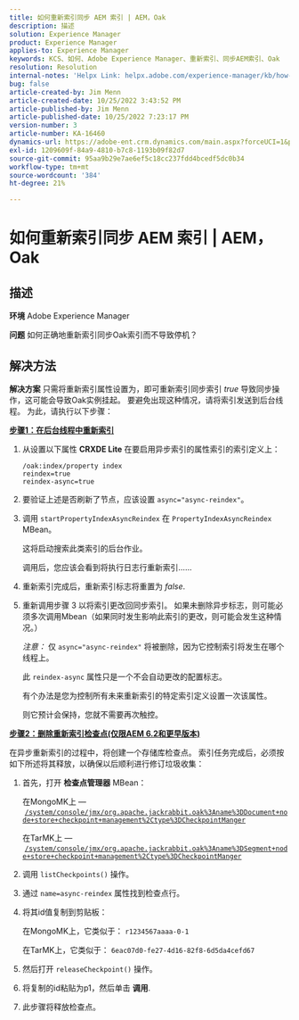 ```yaml
---
title: 如何重新索引同步 AEM 索引 | AEM，Oak
description: 描述
solution: Experience Manager
product: Experience Manager
applies-to: Experience Manager
keywords: KCS、如何、Adobe Experience Manager、重新索引、同步AEM索引、Oak
resolution: Resolution
internal-notes: 'Helpx Link: helpx.adobe.com/experience-manager/kb/how-to-reindex-a-synchronous-AEM-index-AEM-Oak.html'
bug: false
article-created-by: Jim Menn
article-created-date: 10/25/2022 3:43:52 PM
article-published-by: Jim Menn
article-published-date: 10/25/2022 7:23:17 PM
version-number: 3
article-number: KA-16460
dynamics-url: https://adobe-ent.crm.dynamics.com/main.aspx?forceUCI=1&pagetype=entityrecord&etn=knowledgearticle&id=c36388d0-7b54-ed11-bba2-6045bd006b4b
exl-id: 1209609f-84a9-4810-b7c8-1193b09f82d7
source-git-commit: 95aa9b29e7ae6ef5c18cc237fdd4bcedf5dc0b34
workflow-type: tm+mt
source-wordcount: '384'
ht-degree: 21%

---
```


# 如何重新索引同步 AEM 索引 | AEM，Oak

## 描述


<b>环境</b>
Adobe Experience Manager

<b>问题</b>
如何正确地重新索引同步Oak索引而不导致停机？


## 解决方法


<b>解决方案</b>
只需将重新索引属性设置为，即可重新索引同步索引 *true* 导致同步操作，这可能会导致Oak实例挂起。
要避免出现这种情况，请将索引发送到后台线程。
为此，请执行以下步骤：

<b><u>步骤1：在后台线程中重新索引</u></b>

1. 从设置以下属性 <b>CRXDE Lite</b> 在要启用异步索引的属性索引的索引定义上：<br>

   ```
   /oak:index/property index
   reindex=true
   reindex-async=true
   ```

2. 要验证上述是否刷新了节点，应该设置 `async="async-reindex"`。
3. 调用 `startPropertyIndexAsyncReindex` 在 `PropertyIndexAsyncReindex` MBean。

   这将启动搜索此类索引的后台作业。

   调用后，您应该会看到将执行日志行重新索引……
4. 重新索引完成后，重新索引标志将重置为 *false*.
5. 重新调用步骤 3 以将索引更改回同步索引。 如果未删除异步标志，则可能必须多次调用Mbean（如果同时发生影响此索引的更改，则可能会发生这种情况。）



   *注意：* 仅 `async="async-reindex"` 将被删除，因为它控制索引将发生在哪个线程上。

   此 `reindex-async` 属性只是一个不会自动更改的配置标志。

   有个办法是您为控制所有未来重新索引的特定索引定义设置一次该属性。

   则它预计会保持，您就不需要再次触控。


<b><u>步骤2：删除重新索引检查点(仅限AEM 6.2和更早版本)</u></b>

在异步重新索引的过程中，将创建一个存储库检查点。
索引任务完成后，必须按如下所述将其释放，以确保以后顺利进行修订垃圾收集：

1. 首先，打开 <b>检查点管理器</b> MBean：

   在MongoMK上 —  [`/system/console/jmx/org.apache.jackrabbit.oak%3Aname%3DDocument+node+store+checkpoint+management%2Ctype%3DCheckpointManger`](http://localhost:4502/system/console/jmx/org.apache.jackrabbit.oak%3Aname%3DDocument+node+store+checkpoint+management%2Ctype%3DCheckpointManger)

   在TarMK上 —  [`/system/console/jmx/org.apache.jackrabbit.oak%3Aname%3DSegment+node+store+checkpoint+management%2Ctype%3DCheckpointManger`](http://localhost:4502/system/console/jmx/org.apache.jackrabbit.oak%3Aname%3DSegment+node+store+checkpoint+management%2Ctype%3DCheckpointManger)


2. 调用 `listCheckpoints()` 操作。
3. 通过 `name=async-reindex` 属性找到检查点行。
4. 将其id值复制到剪贴板：

   在MongoMK上，它类似于： `r1234567aaaa-0-1`

   在TarMK上，它类似于： `6eac07d0-fe27-4d16-82f8-6d5da4cefd67`


5. 然后打开 `releaseCheckpoint()` 操作。
6. 将复制的id粘贴为p1，然后单击 <b>调用</b>.
7. 此步骤将释放检查点。

